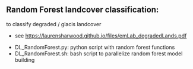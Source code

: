 ## Random Forest landcover classification:  
to classify degraded / glacis landcover   
* see https://laurensharwood.github.io/files/emLab_degradedLands.pdf  
- DL_RandomForest.py: python script with random forest functions   
- DL_RandomForest.sh: bash script to parallelize random forest model building   